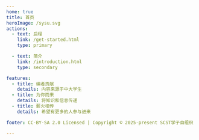 ```yaml
---
home: true
title: 首页
heroImage: /sysu.svg
actions:
  - text: 启程
    link: /get-started.html
    type: primary

  - text: 简介
    link: /introduction.html
    type: secondary

features:
  - title: 编者贡献
    details: 内容来源于中大学生
  - title: 为你而来
    details: 将知识和信息传递
  - title: 薪火相传
    details: 希望有更多的人参与进来

footer: CC-BY-SA 2.0 Licensed | Copyright © 2025-present SCST学子自组织

---
```


[introduction-page]: /introduction.html
[copyrights-page]: /copyrights.html